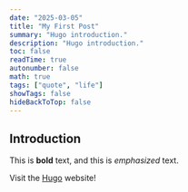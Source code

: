 ```yaml
---
date: "2025-03-05"
title: "My First Post"
summary: "Hugo introduction."
description: "Hugo introduction."
toc: false
readTime: true
autonumber: false
math: true
tags: ["quote", "life"]
showTags: false
hideBackToTop: false
---
```


## Introduction

This is **bold** text, and this is _emphasized_ text.

Visit the [Hugo](https://gohugo.io) website!
